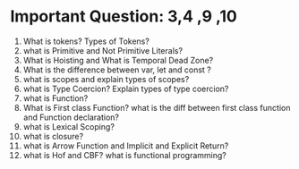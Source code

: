 # Important Question: 3,4 ,9 ,10

1. What is tokens? Types of Tokens?
2. what is Primitive and Not Primitive Literals?
3. What is Hoisting and What is Temporal Dead Zone?
4. What is the difference between var, let and const ?
5. what is scopes and explain types of scopes?
6. what is Type Coercion? Explain types of type coercion?
7. what is Function?
8. What is First class Function? what is the diff between first class function and Function declaration?
9. what is Lexical Scoping?
10. what is closure?
11. what is Arrow Function and Implicit and Explicit Return?
12. what is Hof and CBF? what is functional programming?